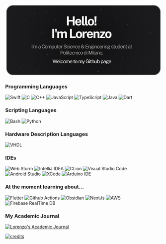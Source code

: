<p align="center">
  <img width="650" src="https://raw.githubusercontent.com/Vaccarini-Lorenzo/Vaccarini-Lorenzo/master/material/IntroImage.png">
</p>

### Programming Languages

![Swift](https://img.shields.io/badge/Swift-black?logo=swift&logoColor=F05138&style=for-the-badge)
![C](https://img.shields.io/badge/C-A8B9CC?logo=C&logoColor=white&style=for-the-badge)
![C++](https://img.shields.io/badge/C++-00599C?logo=Cplusplus&logoColor=white&style=for-the-badge)
![JavaScript](https://img.shields.io/badge/JS-F7DF1E?logo=JavaScript&logoColor=black&style=for-the-badge)
![TypeScript](https://img.shields.io/badge/TS-3178C6?logo=TypeScript&logoColor=white&style=for-the-badge)
![Java](https://img.shields.io/badge/Java-purple?logo=OpenJDK&logoColor=white&style=for-the-badge)
![Dart](https://img.shields.io/badge/Dart-0175C2?logo=Dart&logoColor=white&style=for-the-badge)


### Scripting Languages

![Bash](https://img.shields.io/badge/Bash-gray?logo=GNU%20Bash&logoColor=white&style=for-the-badge)
![Python](https://img.shields.io/badge/python-3776AB?logo=python&logoColor=ffdd65&style=for-the-badge&logoWidth=)

### Hardware Description Languages

![VHDL](https://img.shields.io/badge/VHDL-8838ff?logo=V&logoColor=white&style=for-the-badge)

### IDEs

![Web Storm](https://img.shields.io/badge/WebStorm-000000.svg?style=for-the-badge&logo=webstorm&logoColor=white)
![IntelliJ IDEA](https://img.shields.io/badge/IntelliJIDEA-ff0047.svg?style=for-the-badge&logo=intellij-idea&logoColor=white)
![CLion](https://img.shields.io/badge/CLion-ffffff.svg?style=for-the-badge&logo=clion&logoColor=black)
![Visual Studio Code](https://img.shields.io/badge/Visual%20Studio%20Code-007ACC.svg?style=for-the-badge&logo=visual-studio-code&logoColor=white)
![Android Studio](https://img.shields.io/badge/Android%20Studio-3DDC84.svg?style=for-the-badge&logo=AndroidStudio&logoColor=white)
![XCode](https://img.shields.io/badge/XCode-147EFB.svg?style=for-the-badge&logo=xcode&logoColor=white)
![Arduino IDE](https://img.shields.io/badge/Arduino%20IDE-00979D.svg?style=for-the-badge&logo=arduino&logoColor=white)


### At the moment learning about...

![Flutter](https://img.shields.io/badge/Flutter-02569B.svg?style=for-the-badge&logo=flutter&logoColor=white)
![Github Actions](https://img.shields.io/badge/GitHub%20Actions-2088FF.svg?style=for-the-badge&logo=github%20actions&logoColor=white)
![Obsidian](https://img.shields.io/badge/Obsidian-7C3AED.svg?style=for-the-badge&logo=obsidian&logoColor=white)
![NextJs](https://img.shields.io/badge/NextJS-000000.svg?style=for-the-badge&logo=next.js&logoColor=white)
![AWS](https://img.shields.io/badge/AWS-232F3E.svg?style=for-the-badge&logo=Amazon%20AWS&logoColor=white)
![Firebase RealTime DB](https://img.shields.io/badge/Firebase%20RealTime%20DB-FFCA28.svg?style=for-the-badge&logo=firebase&logoColor=black)



### My Academic Journal
[![Lorenzo's Academic Journal](http://img.shields.io/badge/Academic%20Journal-orange?labelColor=orange&style=for-the-badge)](https://github.com/Vaccarini-Lorenzo/Academic-Journal)

[![credits](http://img.shields.io/badge/Academic%20Journal-Builder-purple?labelColor=orange&style=for-the-badge)](https://github.com/Vaccarini-Lorenzo/Academic-Journal-Builder)
